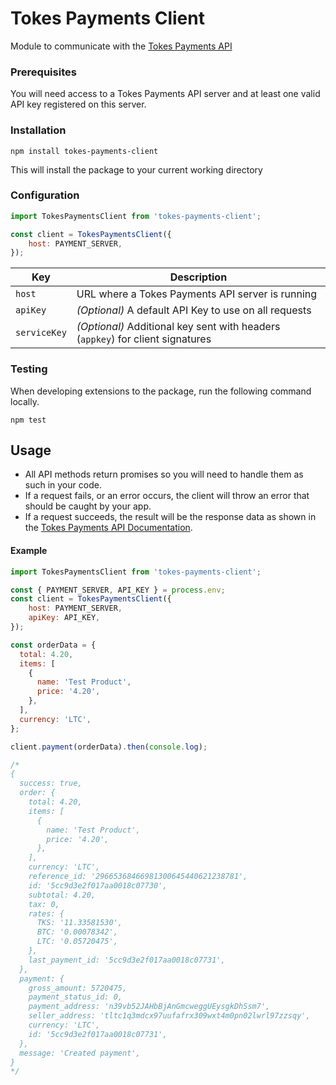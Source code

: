 # Tokes Payments Client
Module to communicate with the [Tokes Payments API](https://documenter.getpostman.com/view/3333316/RVu2nqbn)

### Prerequisites
You will need access to a Tokes Payments API server and at least one valid API key registered on this server.

### Installation
```
npm install tokes-payments-client
```
This will install the package to your current working directory

### Configuration
```js
import TokesPaymentsClient from 'tokes-payments-client';

const client = TokesPaymentsClient({
    host: PAYMENT_SERVER,
});
```

| Key | Description |
| --- | --- |
| `host` | URL where a Tokes Payments API server is running |
| `apiKey` | _(Optional)_ A default API Key to use on all requests |
| `serviceKey` | _(Optional)_ Additional key sent with headers (`appkey`) for client signatures |

### Testing
When developing extensions to the package, run the following command locally.

```
npm test
```

## Usage
- All API methods return promises so you will need to handle them as such in your code.
- If a request fails, or an error occurs, the client will throw an error that should be caught by your app.
- If a request succeeds, the result will be the response data as shown in the [Tokes Payments API Documentation](https://documenter.getpostman.com/view/3333316/RVu2nqbn).

#### Example
```js
import TokesPaymentsClient from 'tokes-payments-client';

const { PAYMENT_SERVER, API_KEY } = process.env;
const client = TokesPaymentsClient({
    host: PAYMENT_SERVER,
    apiKey: API_KEY,
});

const orderData = {
  total: 4.20,
  items: [
    {
      name: 'Test Product',
      price: '4.20',
    },
  ],
  currency: 'LTC',
};

client.payment(orderData).then(console.log);

/*
{
  success: true,
  order: {
    total: 4.20,
    items: [
      {
        name: 'Test Product',
        price: '4.20',
      },
    ],
    currency: 'LTC',
    reference_id: '29665368466981300645440621238781',
    id: '5cc9d3e2f017aa0018c07730',
    subtotal: 4.20,
    tax: 0,
    rates: {
      TKS: '11.33581530',
      BTC: '0.00078342',
      LTC: '0.05720475',
    },
    last_payment_id: '5cc9d3e2f017aa0018c07731',
  },
  payment: {
    gross_amount: 5720475,
    payment_status_id: 0,
    payment_address: 'n39vb52JAHbBjAnGmcweggUEysgkDhSsm7',
    seller_address: 'tltc1q3mdcx97uufafrx309wxt4m0pn02lwrl97zzsqy',
    currency: 'LTC',
    id: '5cc9d3e2f017aa0018c07731',
  },
  message: 'Created payment',
}
*/
```
